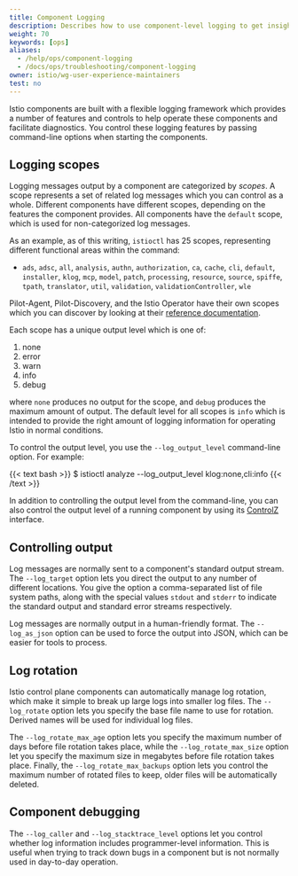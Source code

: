 ```yaml
---
title: Component Logging
description: Describes how to use component-level logging to get insights into a running component's behavior.
weight: 70
keywords: [ops]
aliases:
  - /help/ops/component-logging
  - /docs/ops/troubleshooting/component-logging
owner: istio/wg-user-experience-maintainers
test: no
---
```


Istio components are built with a flexible logging framework which provides a number of features and controls to
help operate these components and facilitate diagnostics. You control these logging features by passing
command-line options when starting the components.

## Logging scopes

Logging messages output by a component are categorized by *scopes*. A scope represents a set of related log messages which
you can control as a whole. Different components have different scopes, depending on the features the component
provides. All components have the `default` scope, which is used for non-categorized log messages.

As an example, as of this writing, `istioctl` has 25 scopes, representing different functional areas within the command:

- `ads`, `adsc`, `all`, `analysis`, `authn`, `authorization`, `ca`, `cache`, `cli`, `default`, `installer`, `klog`, `mcp`, `model`, `patch`, `processing`, `resource`, `source`, `spiffe`, `tpath`, `translator`, `util`, `validation`, `validationController`, `wle`

Pilot-Agent, Pilot-Discovery, and the Istio Operator have their own scopes which you can discover by looking at their [reference documentation](/docs/reference/commands/).

Each scope has a unique output level which is one of:

1. none
1. error
1. warn
1. info
1. debug

where `none` produces no output for the scope, and `debug` produces the maximum amount of output. The default level for all scopes
is `info` which is intended to provide the right amount of logging information for operating Istio in normal conditions.

To control the output level, you use the `--log_output_level` command-line option. For example:

{{< text bash >}}
$ istioctl analyze --log_output_level klog:none,cli:info
{{< /text >}}

In addition to controlling the output level from the command-line, you can also control the output level of a running component
by using its [ControlZ](/docs/ops/diagnostic-tools/controlz) interface.

## Controlling output

Log messages are normally sent to a component's standard output stream. The `--log_target` option lets you direct the output to
any number of different locations. You give the option a comma-separated list of file system paths, along with the special
values `stdout` and `stderr` to indicate the standard output and standard error streams respectively.

Log messages are normally output in a human-friendly format. The `--log_as_json` option can be used to force the output into JSON,
which can be easier for tools to process.

## Log rotation

Istio control plane components can automatically manage log rotation, which make it simple to break up large logs into smaller log files.
The `--log_rotate` option lets you specify the base file name to use for rotation. Derived names will be used for individual
log files.

The `--log_rotate_max_age` option lets you specify the maximum number of days before file rotation takes place, while the `--log_rotate_max_size` option
let you specify the maximum size in megabytes before file rotation takes place. Finally, the `--log_rotate_max_backups` option lets you control
the maximum number of rotated files to keep, older files will be automatically deleted.

## Component debugging

The `--log_caller` and `--log_stacktrace_level` options let you control whether log information includes
programmer-level information. This is useful when trying to track down bugs in a component but is not
normally used in day-to-day operation.
